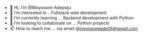 - 👋 Hi, I’m @Moyosore-Adepoju
- 👀 I’m interested in ...Fullstack web development
- 🌱 I’m currently learning ... Backend development with Python
- 💞️ I’m looking to collaborate on ... Python projects
- 📫 How to reach me ... via email @moyosoreade05@gmail.com

<!---
Moyosore-Adepoju/Moyosore-Adepoju is a ✨ special ✨ repository because its `README.md` (this file) appears on your GitHub profile.
You can click the Preview link to take a look at your changes.
--->
